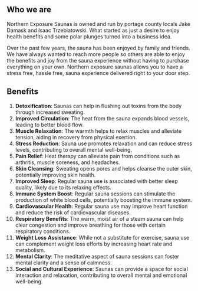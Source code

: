 ## Who we are

Northern Exposure Saunas is owned and run by portage county locals Jake Damask and Isaac Trzebiatowski. What started as just a desire to enjoy health benefits and some polar plunges turned into a business idea.

Over the past few years, the sauna has been enjoyed by family and friends. We have always wanted to reach more people so others are able to enjoy the benefits and joy from the sauna experience without having to purchase everything on your own. Northern exposure saunas allows you to have a stress free, hassle free, sauna experience delivered right to your door step.

## Benefits

1. **Detoxification**: Saunas can help in flushing out toxins from the body through increased sweating.
2. **Improved Circulation**: The heat from the sauna expands blood vessels, leading to better blood flow.
3. **Muscle Relaxation**: The warmth helps to relax muscles and alleviate tension, aiding in recovery from physical exertion.
4. **Stress Reduction**: Sauna use promotes relaxation and can reduce stress levels, contributing to overall mental well-being.
5. **Pain Relief**: Heat therapy can alleviate pain from conditions such as arthritis, muscle soreness, and headaches.
6. **Skin Cleansing**: Sweating opens pores and helps cleanse the outer skin, potentially improving skin health.
7. **Improved Sleep**: Regular sauna use is associated with better sleep quality, likely due to its relaxing effects.
8. **Immune System Boost**: Regular sauna sessions can stimulate the production of white blood cells, potentially boosting the immune system.
9. **Cardiovascular Health**: Regular sauna use may improve heart function and reduce the risk of cardiovascular diseases.
10. **Respiratory Benefits**: The warm, moist air of a steam sauna can help clear congestion and improve breathing for those with certain respiratory conditions.
11. **Weight Loss Assistance**: While not a substitute for exercise, sauna use can complement weight loss efforts by increasing heart rate and metabolism.
12. **Mental Clarity**: The meditative aspect of sauna sessions can foster mental clarity and a sense of calmness.
13. **Social and Cultural Experience**: Saunas can provide a space for social interaction and relaxation, contributing to overall mental and emotional well-being.

<!--


Over the past few years, the sauna has been enjoyed by family and friends. We have always wanted to reach more people so others are able to enjoy the benefits and joy from the sauna experience without having to purchase everything on your own. Northern exposure saunas allows you to have a stress free, hassle free, sauna experience delivered right to your door step.

Find an open slot on our calendar and reach out to reserve your over night sauna experience. Northern exposure sauna will deliver our cedar barrel sauna right to your front door. You will be guided on how to operate the sauna and it will be picked up when the rental is complete! A completely hassle free enjoyable time to be had! Why wait, reach out! See contact details or feel free to message right through Facebook.
We are now taking bookings for renting out the sauna! Take a look at our calendar to see which days will best fit for your upcoming family gathering, next event, or relaxing evening at home. (Link to website) 
Take a look here for pricing details and feel free to reach out with questions.
-->